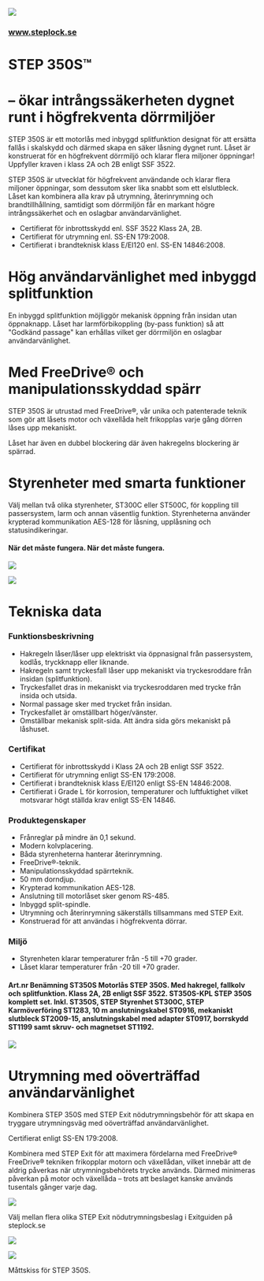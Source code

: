 ![](_page_0_Picture_0.jpeg)

### www.steplock.se

# STEP 350S™

# – ökar intrångssäkerheten dygnet runt i högfrekventa dörrmiljöer

STEP 350S är ett motorlås med inbyggd splitfunktion designat för att ersätta fallås i skalskydd och därmed skapa en säker låsning dygnet runt. Låset är konstruerat för en högfrekvent dörrmiljö och klarar flera miljoner öppningar! Uppfyller kraven i klass 2A och 2B enligt SSF 3522.

STEP 350S är utvecklat för högfrekvent användande och klarar flera miljoner öppningar, som dessutom sker lika snabbt som ett elslutbleck. Låset kan kombinera alla krav på utrymning, återinrymning och brandtillhållning, samtidigt som dörrmiljön får en markant högre intrångssäkerhet och en oslagbar användarvänlighet.

- Certifierat för inbrottsskydd enl. SSF 3522 Klass 2A, 2B.
- Certifierat för utrymning enl. SS-EN 179:2008.
- Certifierat i brandteknisk klass E/EI120 enl. SS-EN 14846:2008.

# Hög användarvänlighet med inbyggd splitfunktion

En inbyggd splitfunktion möjliggör mekanisk öppning från insidan utan öppnaknapp. Låset har larmförbikoppling (by-pass funktion) så att "Godkänd passage" kan erhållas vilket ger dörrmiljön en oslagbar användarvänlighet.

# Med FreeDrive® och manipulationsskyddad spärr

STEP 350S är utrustad med FreeDrive®, vår unika och patenterade teknik som gör att låsets motor och växellåda helt frikopplas varje gång dörren låses upp mekaniskt.

Låset har även en dubbel blockering där även hakregelns blockering är spärrad.

# Styrenheter med smarta funktioner

Välj mellan två olika styrenheter, ST300C eller ST500C, för koppling till passersystem, larm och annan väsentlig funktion. Styrenheterna använder krypterad kommunikation AES-128 för låsning, upplåsning och statusindikeringar.

#### När det måste fungera. När det måste fungera.

![](_page_0_Picture_17.jpeg)

![](_page_0_Picture_18.jpeg)

# Tekniska data

### Funktionsbeskrivning

- Hakregeln låser/låser upp elektriskt via öppnasignal från passersystem, kodlås, tryckknapp eller liknande.
- Hakregeln samt tryckesfall låser upp mekaniskt via tryckesroddare från insidan (splitfunktion).
- Tryckesfallet dras in mekaniskt via tryckesroddaren med trycke från insida och utsida.
- Normal passage sker med trycket från insidan.
- Tryckesfallet är omställbart höger/vänster.
- Omställbar mekanisk split-sida. Att ändra sida görs mekaniskt på låshuset.

### Certifikat

- Certifierat för inbrottsskydd i Klass 2A och 2B enligt SSF 3522.
- Certifierat för utrymning enligt SS-EN 179:2008.
- Certifierat i brandteknisk klass E/EI120 enligt SS-EN 14846:2008.
- Certifierat i Grade L för korrosion, temperaturer och luftfuktighet vilket motsvarar högt ställda krav enligt SS-EN 14846.

### Produktegenskaper

- Frånreglar på mindre än 0,1 sekund.
- Modern kolvplacering.
- Båda styrenheterna hanterar återinrymning.
- FreeDrive®-teknik.
- Manipulationsskyddad spärrteknik.
- 50 mm dorndjup.
- Krypterad kommunikation AES-128.
- Anslutning till motorlåset sker genom RS-485.
- Inbyggd split-spindle.
- Utrymning och återinrymning säkerställs tillsammans med STEP Exit.
- Konstruerad för att användas i högfrekventa dörrar.

### Miljö

- Styrenheten klarar temperaturer från -5 till +70 grader.
- Låset klarar temperaturer från -20 till +70 grader.

#### Art.nr Benämning ST350S Motorlås STEP 350S. Med hakregel, fallkolv och splitfunktion. Klass 2A, 2B enligt SSF 3522. ST350S-KPL STEP 350S komplett set. Inkl. ST350S, STEP Styrenhet ST300C, STEP Karmöverföring ST1283, 10 m anslutningskabel ST0916, mekaniskt slutbleck ST2009-15, anslutningskabel med adapter ST0917, borrskydd ST1199 samt skruv- och magnetset ST1192.

![](_page_1_Picture_29.jpeg)

# Utrymning med oöverträffad användarvänlighet

Kombinera STEP 350S med STEP Exit nödutrymningsbehör för att skapa en tryggare utrymningsväg med oöverträffad användarvänlighet.

Certifierat enligt SS-EN 179:2008.

Kombinera med STEP Exit för att maximera fördelarna med FreeDrive® FreeDrive® tekniken frikopplar motorn och växellådan, vilket innebär att de aldrig påverkas när utrymningsbehörets trycke används. Därmed minimeras påverkan på motor och växellåda – trots att beslaget kanske används tusentals gånger varje dag.

![](_page_1_Picture_34.jpeg)

Välj mellan flera olika STEP Exit nödutrymningsbeslag i Exitguiden på steplock.se

![](_page_1_Figure_36.jpeg)

![](_page_1_Figure_37.jpeg)

Måttskiss för STEP 350S.